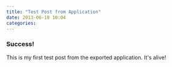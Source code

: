 ```yaml
---
title: "Test Post from Application"
date: 2013-06-18 10:04
categories:
---
```


### Success!

This is my first test post from the exported application. It's alive!
